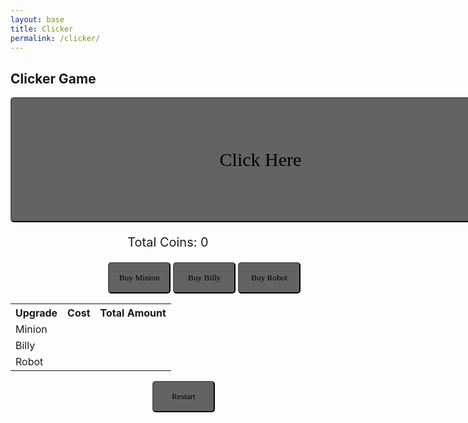 ```yaml
---
layout: base
title: Clicker
permalink: /clicker/
---
```


## Clicker Game

<style>
    button {
        background-color: #636363;
        color: black;
        border-radius: 5px;
        font-family: "Lucida Console";
    }

    button:hover {
        background-color: #4a4949ff;
        transition: 0.5s;
    }

    button:active {
        background-color: #3b3b3b;
        transition: 0.25s;
    }

    .clicker {
        width: 800px;
        height: 200px;
        font-size: 30px;
        box-shadow: 1px 1px 1px white;
    }
    .coin-counter {
        font-size: 20px;
        text-align: center;
    }
    .upgrade-button {
        width: 100px;
        height: 50px;
        position: relative;
        left: 31%;
    }
    .restart-button {
        width: 100px;
        height: 50px;
        position: relative;
        left: 45%;
    }
</style>

<!-- Clicker Button-->
<button onclick="processClick()" class="clicker">Click Here</button>

<p id="total-coins" class="coin-counter">Total Coins: 0</p>

<button onclick="buyUpgrade('minion')" class="upgrade-button">Buy Minion</button>
<button onclick="buyUpgrade('billy')" class="upgrade-button">Buy Billy</button>
<button onclick="buyUpgrade('robot')" class="upgrade-button">Buy Robot</button>

<table>
    <tr>
        <th>Upgrade</th>
        <th>Cost</th>
        <th>Total Amount</th>
    </tr>
    <tr>
        <td>Minion</td>
        <td id="minion-cost"></td>
        <td id="total-minions"></td>
    </tr>
    <tr>
        <td>Billy</td>
        <td id="billy-cost"></td>
        <td id="total-billies"></td>
    </tr>
    <tr>
        <td>Robot</td>
        <td id="robot-cost"></td>
        <td id="total-robots"></td>
    </tr>
</table>

<button onclick="restartProgress()" class="restart-button">Restart</button>

<script>
    let totalCoins = localStorage.getItem("saved-coins") ? localStorage.getItem("saved-coins") : 0;
    totalCoins = parseFloat(totalCoins)
    document.getElementById("total-coins").innerHTML = totalCoins

    // Upgrades go here
    // Minion Total & Cost
    let minion = localStorage.getItem("savedMinions") ? localStorage.getItem("savedMinions") : 0;
    document.getElementById("total-minions").innerHTML = minion;
    
    let minionCost = localStorage.getItem("savedMinionCost") ? localStorage.getItem("savedMinionCost") : 10;
    document.getElementById("minion-cost").innerHTML = minionCost;

    // Billy Total & Cost
    let billy = localStorage.getItem("savedBillies") ? localStorage.getItem("savedBillies") : 0;
    document.getElementById("total-billies").innerHTML = billy;

    let billyCost = localStorage.getItem("savedBillyCost") ? localStorage.getItem("savedBillyCost") : 100;
    document.getElementById("billy-cost").innerHTML = billyCost;

    // Robot Total  & Cost
    let robot = localStorage.getItem("savedRobots") ? localStorage.getItem("savedRobots") : 0;
    document.getElementById("total-robots").innerHTML = robot;

    let robotCost = localStorage.getItem("savedRobotCost") ? localStorage.getItem("savedRobots") : 500;
    document.getElementById("robot-cost").innerHTML = robotCost;

    // Add to total coins
    function processClick() {
        totalCoins++;
        localStorage.setItem("saved-coins", totalCoins);
    };

    function buyUpgrade(upgrade) {
        switch(upgrade) {
            case "minion":
                if (totalCoins >= minionCost) {
                    // Add a minion
                    minion++;

                    // Save new minion total
                    localStorage.setItem("savedMinions", minion);

                    // Subtract coins from cost
                    totalCoins -= minionCost;

                    // Increase minion cost
                    minionCost = 10 + (minion * minion);

                    // Save new minion cost
                    localStorage.setItem("savedMinionCost", minionCost);

                    // Update HTML Displays
                    document.getElementById("total-minions").innerHTML = `${minion}`;
                    document.getElementById("minion-cost").innerHTML = `${minionCost}`;
                }  
                break;

            case "billy":
                if (totalCoins >= billyCost) {
                    // Add a billy
                    billy++;

                    // Save new billy total
                    localStorage.setItem("savedBillies", billy)
                    

                    // Subtract coins from cost
                    totalCoins -= billyCost;
                    
                    // Increase billy cost
                    billyCost = 100 + (billy * billy * billy);

                    // Save new billy cost
                    localStorage.setItem("savedBillyCost", billyCost);

                    // Update HTML Displays
                    document.getElementById("total-billies").innerHTML = `${billy}`;
                    document.getElementById("billy-cost").innerHTML = `${billyCost}`;
                }
                break;

            case "robot":
                if (totalCoins >= robotCost) {
                    // Add a robot
                    robot++

                    // Save new robot total
                    localStorage.setItem("savedRobots", robot);

                    // Subtract coins from cost
                    totalCoins -= robotCost;

                    // Increase robot cost
                    robotCost = 500 + (robot * robot * robot * robot);

                    // Save new robot cost
                    localStorage.setItem("savedRobotCost", robotCost);

                    // Update HTML Displays
                    document.getElementById("total-robots").innerHTML = `${robot}`;
                    document.getElementById("robot-cost").innerHTML = `${robotCost}`;
                }
                break;
        }
    }

    function applyUpgrades() {
        totalCoins += minion * 0.1;
        totalCoins += billy * 0.3;
        totalCoins += robot * 0.5;
        localStorage.setItem("saved-coins", totalCoins);
    }

    function updateTotalCoins() {
        document.getElementById("total-coins").innerHTML = `Total Coins: ${totalCoins.toFixed(1)}`;
    }

    function restartProgress() {
        localStorage.clear();
        location.reload();
    }

    setInterval(applyUpgrades, 100);
    setInterval(updateTotalCoins, 10);
</script>